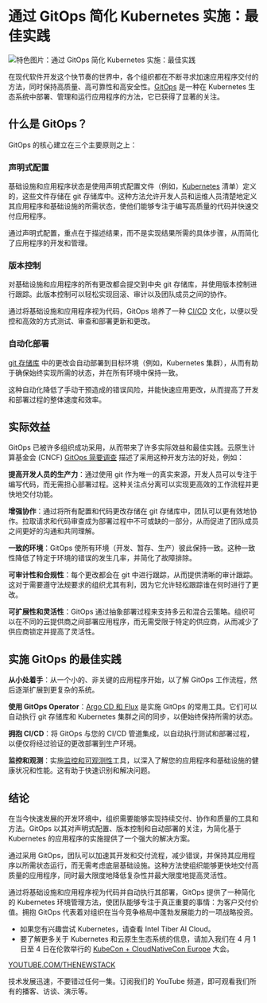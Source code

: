 # 通过 GitOps 简化 Kubernetes 实施：最佳实践

![特色图片：通过 GitOps 简化 Kubernetes 实施：最佳实践](https://cdn.thenewstack.io/media/2025/03/8fbb0dae-streamline-kubernetes-gitops-1024x576.jpg)

在现代软件开发这个快节奏的世界中，各个组织都在不断寻求加速应用程序交付的方法，同时保持高质量、高可靠性和高安全性。[GitOps](https://thenewstack.io/4-core-principles-of-gitops/) 是一种在 Kubernetes 生态系统中部署、管理和运行应用程序的方法，它已获得了显著的关注。

## 什么是 GitOps？

GitOps 的核心建立在三个主要原则之上：

### 声明式配置

基础设施和应用程序状态是使用声明式配置文件（例如，[Kubernetes](https://thenewstack.io/kubernetes/) 清单）定义的，这些文件存储在 git 存储库中。这种方法允许开发人员和运维人员清楚地定义其应用程序和基础设施的所需状态，使他们能够专注于编写高质量的代码并快速交付应用程序。

通过声明式配置，重点在于描述结果，而不是实现结果所需的具体步骤，从而简化了应用程序的开发和管理。

### 版本控制

对基础设施和应用程序的所有更改都会提交到中央 git 存储库，并使用版本控制进行跟踪。此版本控制可以轻松实现回滚、审计以及团队成员之间的协作。

通过将基础设施和应用程序视为代码，GitOps 培养了一种 [CI/CD](https://thenewstack.io/ci-cd/) 文化，以便以受控和高效的方式测试、审查和部署更新和更改。

### 自动化部署

[git 存储库](https://roadmap.sh/git-github) 中的更改会自动部署到目标环境（例如，Kubernetes 集群），从而有助于确保始终实现所需的状态，并在所有环境中保持一致。

这种自动化降低了手动干预造成的错误风险，并能快速应用更改，从而提高了开发和部署过程的整体速度和效率。

## 实际效益

GitOps 已被许多组织成功采用，从而带来了许多实际效益和最佳实践。云原生计算基金会 (CNCF) [GitOps 简要调查](https://www.cncf.io/reports/gitops-microsurvey/) 描述了采用这种开发方法的好处，例如：

**提高开发人员的生产力**：通过使用 git 作为唯一的真实来源，开发人员可以专注于编写代码，而无需担心部署过程。这种关注点分离可以实现更高效的工作流程并更快地交付功能。

**增强协作**：通过将所有配置和代码更改存储在 git 存储库中，团队可以更有效地协作。拉取请求和代码审查成为部署过程中不可或缺的一部分，从而促进了团队成员之间更好的沟通和共同理解。

**一致的环境**：GitOps 使所有环境（开发、暂存、生产）彼此保持一致。这种一致性降低了特定于环境的错误的发生几率，并简化了故障排除。

**可审计性和合规性**：每个更改都会在 git 中进行跟踪，从而提供清晰的审计跟踪。这对于需要遵守法规要求的组织尤其有利，因为它允许轻松跟踪谁在何时进行了更改。

**可扩展性和灵活性**：GitOps 通过抽象部署过程来支持多云和混合云策略。组织可以在不同的云提供商之间部署应用程序，而无需受限于特定的供应商，从而减少了供应商锁定并提高了灵活性。

## 实施 GitOps 的最佳实践

**从小处着手**：从一个小的、非关键的应用程序开始，以了解 GitOps 工作流程，然后逐渐扩展到更复杂的系统。

**使用 GitOps Operator**：[Argo CD 和 Flux](https://thenewstack.io/gitops-on-kubernetes-deciding-between-argo-cd-and-flux/) 是实施 GitOps 的常用工具。它们可以自动执行 git 存储库和 Kubernetes 集群之间的同步，以便始终保持所需的状态。

**拥抱 CI/CD**：将 GitOps 与您的 CI/CD 管道集成，以自动执行测试和部署过程，以便仅将经过验证的更改部署到生产环境。

**监控和观测**：实施[监控和可观测性](https://thenewstack.io/monitoring-vs-observability-whats-the-difference/)工具，以深入了解您的应用程序和基础设施的健康状况和性能。这有助于快速识别和解决问题。

## 结论
在当今快速发展的开发环境中，组织需要能够实现持续交付、协作和质量的工具和方法。GitOps 以其对声明式配置、版本控制和自动部署的关注，为简化基于 Kubernetes 的应用程序的实施提供了一个强大的解决方案。

通过采用 GitOps，团队可以加速其开发和交付流程，减少错误，并保持其应用程序以所需状态运行，而无需考虑底层基础设施。这种方法使组织能够更快地交付高质量的应用程序，同时最大限度地降低复杂性并最大限度地提高灵活性。

通过将基础设施和应用程序视为代码并自动执行其部署，GitOps 提供了一种简化的 Kubernetes 环境管理方法，使团队能够专注于真正重要的事情：为客户交付价值。拥抱 GitOps 代表着对组织在当今竞争格局中蓬勃发展能力的一项战略投资。

*   如果您有兴趣尝试 Kubernetes，请查看 Intel Tiber AI Cloud。
*   要了解更多关于 Kubernetes 和云原生生态系统的信息，请加入我们在 4 月 1 日至 4 日在伦敦举行的 [KubeCon + CloudNativeCon Europe](https://events.linuxfoundation.org/kubecon-cloudnativecon-europe/) 大会。

[YOUTUBE.COM/THENEWSTACK](https://youtube.com/thenewstack?sub_confirmation=1)

技术发展迅速，不要错过任何一集。订阅我们的 YouTube 频道，即可观看我们所有的播客、访谈、演示等。